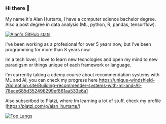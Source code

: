 ### Hi there 👋

My name it's Alan Hurtarte, I have a computer science bachelor degree. Also a post degree in data analysis (ML, python, R, pandas, tensorflow).

[![Alan's GitHub stats](https://github-readme-stats.vercel.app/api?username=kenny08gt)](https://github.com/anuraghazra/github-readme-stats)


I've been working as a profesional for over 5 years now, but I've been programming for more than 8 years now.

Im a tech lover, I love to learn new tecnologies and open my mind to new paradigsm or things unique of each framework or language. 

I'm currenlty taking a udemy course about recommendation systems with ML and AI, you can check my progress here https://unique-windshield-26d.notion.site/Building-recommender-systems-with-ml-and-AI-78ece685d352498299ef861aa533e6a1

Also subscribed to Platzi, where Im learning a lot of stuff, check my profile (https://platzi.com/p/alan_hurtarte/)


[![Top Langs](https://github-readme-stats.vercel.app/api/top-langs/?username=kenny08gt&layout=compact)](https://github.com/anuraghazra/github-readme-stats)



<!--
**kenny08gt/kenny08gt** is a ✨ _special_ ✨ repository because its `README.md` (this file) appears on your GitHub profile.

Here are some ideas to get you started:

- 🔭 I’m currently working on ...
- 🌱 I’m currently learning ...
- 👯 I’m looking to collaborate on ...
- 🤔 I’m looking for help with ...
- 💬 Ask me about ...
- 📫 How to reach me: ...
- 😄 Pronouns: ...
- ⚡ Fun fact: ...
-->
